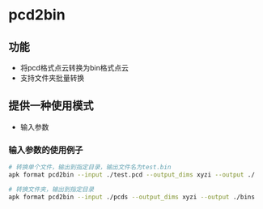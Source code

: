 # pcd2bin

## 功能

- 将pcd格式点云转换为bin格式点云
- 支持文件夹批量转换

## 提供一种使用模式

- 输入参数

### 输入参数的使用例子

```bash
# 转换单个文件，输出到指定目录，输出文件名为test.bin
apk format pcd2bin --input ./test.pcd --output_dims xyzi --output ./

# 转换文件夹，输出到指定目录
apk format pcd2bin --input ./pcds --output_dims xyzi --output ./bins
```
